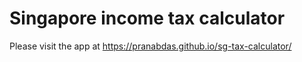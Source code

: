 # Singapore income tax calculator

Please visit the app at <https://pranabdas.github.io/sg-tax-calculator/>
